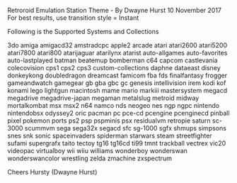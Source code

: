 Retroroid Emulation Station Theme - By Dwayne Hurst 10 November 2017
For best results, use transition style = Instant

Following is the Supported Systems and Collections

3do
amiga
amigacd32
amstradcpc
apple2
arcade
atari
atari2600
atari5200
atari7800
atari800
atarijaguar
atarilynx
atarist
auto-allgames
auto-favorites
auto-lastplayed
batman
beatemup
bomberman
c64
capcom
castlevania
colecovision
cps1
cps2
cps3
custom-collections
daphne
dataeast
disney
donkeykong
doubledragon
dreamcast
famicom
fba
fds
finalfantasy
frogger
gameandwatch
gamegear
gb
gba
gbc
gc
genesis
intellivision
irem
kodi
kof
konami
lego
lightgun
macintosh
mame
mario
markiii
mastersystem
megacd
megadrive
megadrive-japan
megaman
metalslug
metroid
midway
mortalkombat
msx
msx2
n64
namco
nds
neogeo
nes
ngp
ngpc
nintendo
nintendobsx
odyssey2
oric
pacman
pc
pce-cd
pcengine
pcenginecd
pinball
pixel
pokemon
ports
ps2
psp
pspminis
psx
residualvm
retropie
saturn
sc-3000
scummvm
sega
sega32x
segacd
sfc
sg-1000
sgfx
shmups
simpsons
snes
snk
sonic
spaceinvaders
spiderman
starwars
steam
streetfighter
sufami
supergrafx
taito
tectoy
tg16
tg16cd
ti99
tmnt
trackball
vectrex
vic20
videopac
virtualboy
wii
wiiu
williams
wonderboy
wonderswan
wonderswancolor
wrestling
zelda
zmachine
zxspectrum

Cheers
Hursty (Dwayne Hurst)
